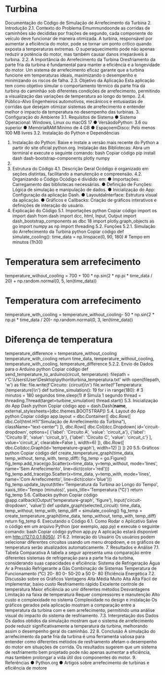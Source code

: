 # Turbina
Documentação do Código de Simulação
 de Arrefecimento da Turbina
 2. Introdução
 2.1. Contexto do Problema
 Emummundoonde as corridas de caminhões são decididas por frações de segundo, cada
 componente do veículo deve funcionar de maneira otimizada. A turbina, responsável por
 aumentar a eficiência do motor, pode se tornar um ponto crítico quando exposta a temperaturas
 extremas. O superaquecimento pode não apenas reduzir a potência do motor, mas também
 causar danos irreparáveis à turbina.
 2.2. A Importância do Arrefecimento da Turbina
 Oresfriamento da parte fria da turbina é fundamental para manter a eficiência e a longevidade
 do motor. Um sistema de arrefecimento eficaz garante que a turbina funcione em temperaturas
 ideais, maximizando o desempenho e minimizando os riscos de falha.
 2.3. Objetivo da Aplicação
 Esta aplicação tem como objetivo simular o comportamento térmico da parte fria da turbina do
 caminhão sob diferentes condições de arrefecimento, permitindo a visualização das variações
 de temperatura ao longo do tempo.
 2.4. Público-Alvo
 Engenheiros automotivos, mecânicos e entusiastas de corridas que desejam otimizar sistemas
 de arrefecimento e entender melhor o impacto da temperatura no desempenho das turbinas.
 3. Configuração do Ambiente
 3.1. Requisitos de Sistema
 ● Sistema Operacional: Windows, Linux ou macOS
 17
● VersãodoPython: 3.6 ou superior
 ● MemóriaRAM:Mínimo de 4 GB
 ● EspaçoemDisco: Pelo menos 100 MB livres
 3.2. Instalação do Python e Dependências
 1. Instalação do Python: Baixe e instale a versão mais recente do Python a partir do site
 oficial python.org.
 Instalação das Bibliotecas: Abra um terminal e execute o seguinte comando:
 bash
 Copiar código
 pip install dash dash-bootstrap-components plotly numpy
 2.
 4. Estrutura do Código
 4.1. Descrição Geral
 Ocódigo é organizado em seções distintas, facilitando a manutenção e compreensão.
 4.2. Organizando o Código
 Ocódigo é dividido em:
 ● Importações: Carregamento das bibliotecas necessárias.
 ● Definição de Funções: Lógica de simulação e manipulação de dados.
 ● Inicialização do App: Configuração da aplicação Dash.
 ● LayoutdaInterface: Estrutura visual da aplicação.
 ● Gráficos e Callbacks: Criação de gráficos interativos e definições de interação do
 usuário.
 5. Explicação do Código
 5.1. Importações
 python
 Copiar código
 import os
 import dash
 from dash import dcc, html, Input, Output
 import dash_bootstrap_components as dbc
 18
import plotly.graph_objects as go
 import numpy as np
 import threading
 5.2. Funções
 5.2.1. Simulação do Arrefecimento da Turbina
 python
 Copiar código
 def simulate_cooling():
 time_data = np.linspace(0, 90, 180) # Tempo em minutos (1h30)
 # Temperatura sem arrefecimento
 temperature_without_cooling = 700 + 100 * np.sin(2 * np.pi *
 time_data / 20) + np.random.normal(0, 5, len(time_data))
 # Temperatura com arrefecimento
 temperature_with_cooling = temperature_without_cooling- 50 *
 np.sin(2 * np.pi * time_data / 20)- np.random.normal(0, 3,
 len(time_data))
 # Diferença de temperatura
 temperature_difference = temperature_without_cooling
temperature_with_cooling
 return time_data, temperature_without_cooling,
 temperature_with_cooling, temperature_difference
 5.2.2. Envio de Dados para o Arduino
 python
 Copiar código
 def send_temperature_to_arduino(circuit, temperature):
 filepath = r'C:\Users\User\Desktop\python\turbina_temperatura.txt'
 with open(filepath, 'w') as file:
 file.write(f'Circuito: {circuit}\n')
 file.write(f'Temperatura: {temperature}\n')
 def turbine_simulation():
 19
for i in range(180): # 3 minutos = 180 segundos
 time.sleep(1) # Simula 1 segundo
 thread = threading.Thread(target=turbine_simulation)
 thread.start()
 5.3. Inicialização do App Dash
 python
 Copiar código
 app = dash.Dash(__name__, external_stylesheets=[dbc.themes.BOOTSTRAP])
 5.4. Layout do App
 python
 Copiar código
 app.layout = dbc.Container([
 dbc.Row([
 dbc.Col(html.H1("Simulação de Arrefecimento da Turbina"),
 className="text-center")
 ]),
 dbc.Row([
 dbc.Col(dcc.Dropdown(
 id='circuit-dropdown',
 options=[
 {'label': 'Circuito A', 'value': 'circuit_a'},
 {'label': 'Circuito B', 'value': 'circuit_b'},
 {'label': 'Circuito C', 'value': 'circuit_c'}
 ],
 value='circuit_a',
 clearable=False
 ), width=6)
 ]),
 dbc.Row([
 dbc.Col(dcc.Graph(id='temperature-graph'), width=12)
 ])
 ])
 20
5.5. Gráficos
 python
 Copiar código
 def create_temperature_graph(time_data, temp_without, temp_with,
 temp_diff):
 fig_temp = go.Figure()
 fig_temp.add_trace(go.Scatter(x=time_data, y=temp_without,
 mode='lines', name='Sem Arrefecimento', line=dict(color='red')))
 fig_temp.add_trace(go.Scatter(x=time_data, y=temp_with,
 mode='lines', name='Com Arrefecimento', line=dict(color='blue')))
 fig_temp.update_layout(title='Temperatura da Turbina ao Longo do
 Tempo', xaxis_title='Tempo (minutos)', yaxis_title='Temperatura (°C)')
 return fig_temp
 5.6. Callbacks
 python
 Copiar código
 @app.callback(Output('temperature-graph', 'figure'),
 Input('circuit-dropdown', 'value'))
 def update_graph(selected_circuit):
 time_data, temp_without, temp_with, temp_diff = simulate_cooling()
 fig_temp = create_temperature_graph(time_data, temp_without,
 temp_with, temp_diff)
 return fig_temp
 6. Executando o Código
 6.1. Como Rodar o Aplicativo
 Salve o código em um arquivo Python (por exemplo, app.py) e execute o seguinte comando:
 bash
 Copiar código
 python app.py
 A aplicação estará disponível em http://127.0.0.1:8050/.
 21
6.2. Interação do Usuário
 Os usuários podem selecionar diferentes circuitos usando um menu dropdown, e os gráficos de
 temperatura serão atualizados automaticamente.
 7. Resultados e Análise
 7.1. Tabela Comparativa
 A tabela a seguir apresenta uma comparação entre diferentes sistemas de refrigeração para a
 parte fria da turbina, considerando suas capacidades e eficiência:
 Sistema de
 Refrigeração
 Água
 Ar a Pressão
 Refrigerante a
 Gás
 Combinação
 de Sistemas
 Temperatura de
 Funcionamento
 (°C)
 20- 80
 0- 50-20 a 50
 0- 80
 Eficiência
 Energética
 7.2. Discussão sobre os Gráficos
 Vantagens
 Alta
 Média
 Muito Alta
 Alta
 Fácil de
 implementar,
 baixo custo
 Resfriamento
 rápido
 Excelente
 controle de
 temperatura
 Maior eficiência
 ao unir diferentes
 métodos
 Desvantagens
 Limitação na
 faixa de
 temperatura
 Requer
 compressores e
 manutenção
 Alto custo e
 complexidade no
 sistema
 Complexidade no
 design e
 instalação
 Os gráficos gerados pela aplicação mostram a comparação entre a temperatura da turbina com
 e sem arrefecimento, permitindo uma análise visual do impacto do sistema de resfriamento.
 7.3. Interpretação dos Dados
 Os dados obtidos da simulação mostram que o sistema de arrefecimento pode reduzir
 significativamente a temperatura da turbina, melhorando assim o desempenho geral do
 caminhão.
 22
8. Conclusão
 A simulação do arrefecimento da parte fria da turbina é uma ferramenta valiosa para entender
 como diferentes métodos de resfriamento afetam o desempenho do motor em situações de
 corrida. Os resultados sugerem que um sistema de resfriamento bem projetado pode não
 apenas aumentar a eficiência, mas também prolongar a vida útil dos componentes do motor.
 9. Referências
 ● Python.org
 ● Artigos sobre arrefecimento de turbinas e eficiência de motore
